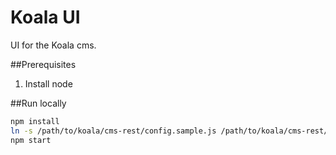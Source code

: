 # Koala UI
UI for the Koala cms.

##Prerequisites
1. Install node

##Run locally
```bash
npm install
ln -s /path/to/koala/cms-rest/config.sample.js /path/to/koala/cms-rest/config.js
npm start
```
